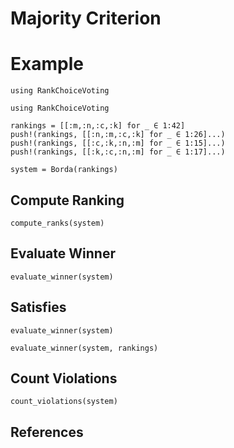 # Majority Criterion

# Example

```@setup majority_criterion
using RankChoiceVoting
```

```@example majority_criterion
using RankChoiceVoting 

rankings = [[:m,:n,:c,:k] for _ ∈ 1:42]
push!(rankings, [[:n,:m,:c,:k] for _ ∈ 1:26]...)
push!(rankings, [[:c,:k,:n,:m] for _ ∈ 1:15]...)
push!(rankings, [[:k,:c,:n,:m] for _ ∈ 1:17]...)

system = Borda(rankings)
```

## Compute Ranking


```@example majority_criterion
compute_ranks(system)
```

## Evaluate Winner

```@example majority_criterion
evaluate_winner(system)
```

## Satisfies

```@example majority_criterion
evaluate_winner(system)
```

```@example majority_criterion
evaluate_winner(system, rankings)
```

## Count Violations

```@example majority_criterion
count_violations(system)
```

## References

